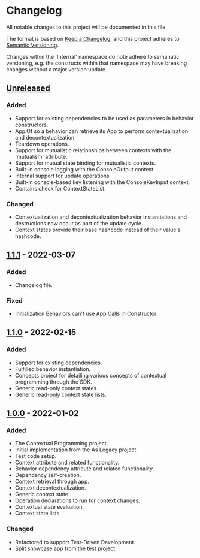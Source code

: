 # Changelog
All notable changes to this project will be documented in this file.

The format is based on [Keep a Changelog](https://keepachangelog.com/en/1.0.0/),
and this project adheres to [Semantic Versioning](https://semver.org/spec/v2.0.0.html).

Changes within the 'Internal' namespace do note adhere to semanatic versioning, e.g. the constructs 
within that namespace may have breaking changes without a major version update.


## [Unreleased]
### Added
- Support for existing dependencies to be used as parameters in behavior constructors.
- App.Of so a behavior can retrieve its App to perform contextualization and decontextualization.
- Teardown operations.
- Support for mutualistic relationships between contexts with the 'mutualism' attribute.
- Support for mutual state binding for mutualistic contexts.
- Built-in console logging with the ConsoleOutput context.
- Internal support for update operations.
- Built-in console-based key listening with the ConsoleKeyInput context.
- Contains check for ContextStateList.

### Changed
- Contextualization and decontextualization behavior instantiations and destructions now occur 
as part of the update cycle.
- Context states provide their base hashcode instead of their value's hashcode.


## [1.1.1] - 2022-03-07
### Added
- Changelog file.

### Fixed
- Initialization Behaviors can't use App Calls in Constructor


## [1.1.0] - 2022-02-15
### Added
- Support for existing dependencies.
- Fulfilled behavior instantiation.
- Concepts project for detailing various concepts of contextual programming through the SDK.
- Generic read-only context states.
- Generic read-only context state lists.


## [1.0.0] - 2022-01-02
### Added
- The Contextual Programming project.
- Initial implementation from the As Legacy project.
- Test code setup.
- Context attribute and related functionality.
- Behavior dependency attribute and related functionality.
- Dependency self-creation.
- Context retrieval through app.
- Context decontextualization.
- Generic context state.
- Operation declarations to run for context changes.
- Contextual state evaluation.
- Context state lists.

### Changed
- Refactored to support Test-Driven Development.
- Split showcase app from the test project.


[Unreleased]: https://github.com/lstertz/ContextualProgramming/compare/v1.1.1...HEAD
[1.1.1]: https://github.com/lstertz/ContextualProgramming/compare/v1.1.0...v1.1.1
[1.1.0]: https://github.com/lstertz/ContextualProgramming/compare/v1.0.0...v1.1.0
[1.0.0]: https://github.com/lstertz/ContextualProgramming/releases/tag/v1.0.0

